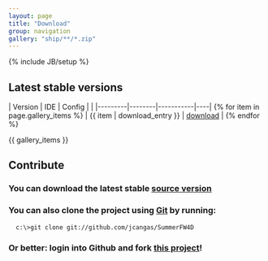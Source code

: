 ```yaml
---
layout: page
title: "Download"
group: navigation
gallery: "ship/**/*.zip"
---
```

{% include JB/setup %}

## Latest stable versions

| Version |   IDE  | Config    |    |
|---------|--------|-----------|----| {% for item in page.gallery_items %}
| {{ item | download_entry }}  | <a href="{{ item }}">download</a> | {% endfor %}

{{ gallery_items }}

## Contribute

### You can download the latest stable [source version](https://github.com/jcangas/SummerFW4D/zipball/master)

### You can also clone the project using [Git](http://git-scm.com) by running:

```
  c:\>git clone git://github.com/jcangas/SummerFW4D
```

### Or better: login into Github and fork [this project](http://github.com/jcangas/SummerFW4D)!

